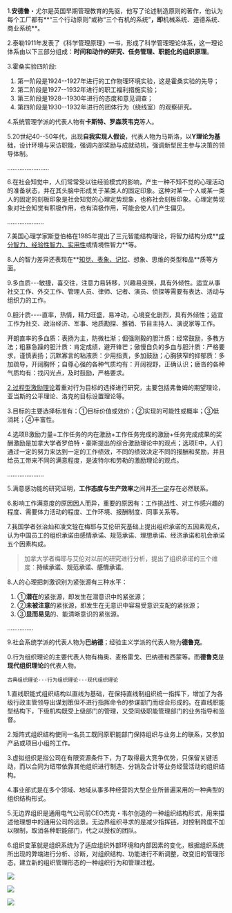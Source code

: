 1.**安德鲁**・尤尔是英国早期管理教育的先驱，他写了论述制造原则的著作，他认为每个工厂都有**“三个行动原则”或称“三个有机的系统”**，即**机械系统、道德系统、商业系统**。

2.泰勒1911年发表了《科学管理原理》一书，形成了科学管理理论体系，这一理论体系由以下三部分组成：**时间和动作的研究、任务管理、职能化的组织原理**。

3.霍桑实验四阶段:

1. 第一阶段是1924--1927年进行的工作物理环境实验，这是霍桑实验的先导；
2. 第二阶段是1927--1932年进行的职工福利措施实验；
3. 第三阶段是1928--1930年进行的态度和意见调查；
4. 第四阶段是1930--1932年进行的团体行为（绕线室）的观察研究。

4.系统管理学派的代表人物有**卡斯特、罗森茨韦克**等人。

5.20世纪40--50年代，出现**自我实现人假设**，代表人物为马斯洛，以**Y理论为基**础，设计环境与采访职能，强调内部奖励与成就动机，强调新型民主参与决策的领导体制。

........................

6.在社会知觉中，人们常常受以往经验模式的影响，产生一种不知不觉的心理活动的准备状态，并在其头脑中形成关于某类人的固定印象。这种对某一个人或某一类人的固定的刻板印象是社会知觉的心理定势现象，也称社会刻板印象。心理定势现象对社会知觉有积极作用，也有消极作用，可能会使人们产生偏见。

.....................

7.美国心理学家斯登伯格在1985年提出了三元智能结构理论，将智力结构分成**<u>成分智力、经验性智力、实用性</u>或情境性智力**等。

8.人的智力差异还表现在**<u>知觉、表象、记忆</u>、想象、思维的类型和品**质等方面。

9.多血质---敏捷，喜交往，注意力易转移，兴趣易变换，具有外倾性。适宜从事社交工作、外交工作、管理人员、律师、记者、演员、侦探等需要有表达、活动与组织力的工作。

0.胆汁质----直率，热情，精力旺盛，易冲动，心境变化剧烈，具有外倾性；适宜工作为社交、政治经济、军事、地质勘探、推销、节目主持人、演说家等工作。

开朗直率的多血质：表扬为主，防微杜渐；倔强刚毅的胆汁质：经常鼓励，多教方法；粗暴急躁的胆汁质：肯定成绩，避开锋芒；傲慢自负的多血与胆汁质：严格要求，谨慎表扬；沉默寡言的粘液质：少用指责，多加鼓励；心胸狭窄的抑郁质：多加疏导，开阔胸怀；自尊心强的各种气质均有：开阔视野，正确认识；疲沓的各种气质均有：找闪光点，及时鼓励，严格要求。

[2.过程型激励理论](弗鲁姆的期望理论，亚当斯的公平理论、洛克的目标设置理论)着重对行为目标的选择进行研究，主要包括弗鲁姆的期望理论，亚当斯的公平理论、洛克的目标设置理论等。

3.目标的主要选择标准有：①目标价值或效价；②实现的可能性或概率；③低消耗；④丰富性。

4.选项B激励力量=工作任务的内在激励+工作任务完成的激励+任务完成成果的奖酬激励是加拿大学者罗伯特・豪斯提出的综合激励理论中的观点；选项E中，人们通过一定的努力来达到一定的工作绩效，不同的绩效决定不同的报酬和奖励，并且给员工带来不同的满意程度，是波特尔和劳勒的激励理论的观点。

.....................

5.满意感功能的研究证明，**工作态度与生产效率**之间并<u>不一定</u>存在必然联系。

6.影响工作满意度的原因因人而异，重要的原因有：工作挑战性、对工作感兴趣的程度、需要体力活动的程度、工作环境、报酬制度、同事关系等。

7.我国学者张治灿和凌文辁在梅耶与艾伦研究基础上提出组织承诺的五因素观点，认为中国员工的组织承诺由感情承诺、规范承诺、理想承诺、经济承诺和机会承诺五个因素构成。

> 加拿大学者梅耶与艾伦对以前的研究进行分析，提出了组织承诺的三个维度：**持续承诺、规范承诺、感情承诺**。
>

8.人的心理把刺激识别为紧张源有三种水平：

1. ①**潜在**的紧张源，即发生在潜意识中的紧张源；
2. ②**未被注意**的紧张源，即发生在无意识中容易受意识支配的紧张源；
3. ③**显而易见**的、能清晰意识的紧张源。

...............

9.社会系统学派的代表人物为**巴纳德**；经验主义学派的代表人物为**德鲁克**。

0.行为组织理论的主要代表人物有梅奥、麦格雷戈、巴纳德和西蒙等。而**德鲁克**是**现代组织理论**的代表人物。

~~~
古典组织理论---行为组织理论---现代组织理论
~~~

1.直线职能式组织结构以直线为基础，在保持直线制组织统一指挥下，增加了为各级行政主管领导出谋划策但不进行指挥命令的参谋部门而综合形成的。在直线职能型结构下，下级机构既受上级部门的管理，又受同级职能管理部门的业务指导和监督。

2.矩阵式组织结构使同一名员工既同原职能部门保持组织与业务上的联系，又参加产品或项目小组的工作。

3.虚拟组织是指公司在有限资源条件下，为了取得最大竞争优势，只保留关键活动，而以合同为纽带依靠其他组织进行制造、分销及合计等业务经营活动的组织结构。

4.事业部式是在多个领域、地域从事多种经营的大型企业所普遍采用的一种典型的组织结构形式。

5.无边界组织是通用电气公司前CEO杰克・韦尔创造的一种组织结构形式，用来描述他理想中的通用公司的远景。无边界组织寻求的是减少指挥链，对控制跨度不加以限制，取消各种职能部门，代之以授权的团队。

6.组织变革就是组织系统为了适应组织外部环境和内部因素的变化，根据组织系统所出现的弊端进行分析、诊断，对组织结构、功能进行不断调整，改变旧的管理形态，建立新的组织管理形态的一种组织行为和管理过程。

![](F:/Teach/%E8%80%83%E8%AF%95/%27%E4%BA%BA%E5%8A%9B%E8%B5%84%E6%BA%90%27%E8%87%AA%E8%80%83%E7%9B%B8%E5%85%B3/%E7%AE%A1%E7%90%86%E5%BF%83%E7%90%86%E5%AD%A6/%E7%AE%A1%E7%90%86%E5%BF%83%E7%90%86%E5%AD%A6(%E8%80%83%E5%89%8D%E7%9C%8Bphoto)/%E4%B9%8B%E7%88%B6.png)

![](F:/Teach/%E8%80%83%E8%AF%95/%27%E4%BA%BA%E5%8A%9B%E8%B5%84%E6%BA%90%27%E8%87%AA%E8%80%83%E7%9B%B8%E5%85%B3/%E7%AE%A1%E7%90%86%E5%BF%83%E7%90%86%E5%AD%A6/%E7%AE%A1%E7%90%86%E5%BF%83%E7%90%86%E5%AD%A6(%E8%80%83%E5%89%8D%E7%9C%8Bphoto)/%E8%91%97%E4%BD%9C%E4%BB%A3%E8%A1%A8.png)

![](F:/Teach/%E8%80%83%E8%AF%95/%27%E4%BA%BA%E5%8A%9B%E8%B5%84%E6%BA%90%27%E8%87%AA%E8%80%83%E7%9B%B8%E5%85%B3/%E7%AE%A1%E7%90%86%E5%BF%83%E7%90%86%E5%AD%A6/%E7%AE%A1%E7%90%86%E5%BF%83%E7%90%86%E5%AD%A6(%E8%80%83%E5%89%8D%E7%9C%8Bphoto)/%E9%9C%8D%E6%A1%91%E5%AE%9E%E9%AA%8C%E9%98%B6%E6%AE%B5.png)
